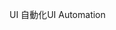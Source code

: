<span data-ttu-id="d02a6-101">UI 自動化</span><span class="sxs-lookup"><span data-stu-id="d02a6-101">UI Automation</span></span>